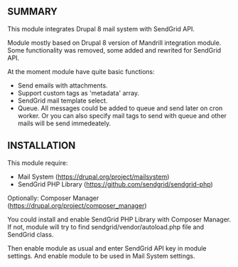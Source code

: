 ## SUMMARY

This module integrates Drupal 8 mail system with SendGrid API.

Module mostly based on Drupal 8 version of Mandrill integration module. 
Some functionality was removed, some added and rewrited for SendGrid API.

At the moment module have quite basic functions:

* Send emails with attachments.
* Support custom tags as 'metadata' array.
* SendGrid mail template select.
* Queue. All messages could be added to queue and send later on cron worker.
Or you can also specify mail tags to send with queue and other mails will be send immedeately.

## INSTALLATION

This module require:
* Mail System (https://drupal.org/project/mailsystem)
* SendGrid PHP Library (https://github.com/sendgrid/sendgrid-php)

Optionally:
Composer Manager (https://drupal.org/project/composer_manager)

You could install and enable SendGrid PHP Library with Composer Manager.
If not, module will try to find sendgrid/vendor/autoload.php file and SendGrid class.

Then enable module as usual and enter SendGrid API key in module settings. And enable module to be used in Mail System settings.


